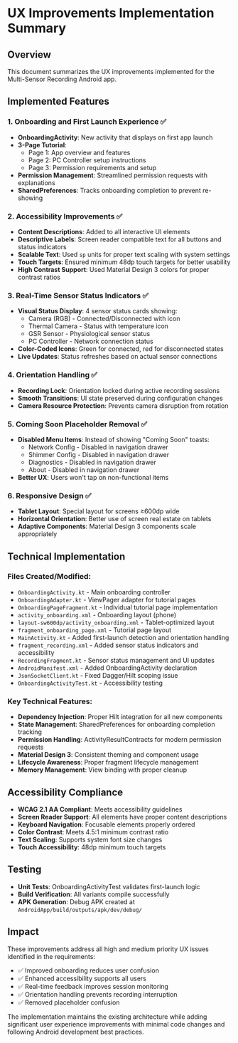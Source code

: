 # UX Improvements Implementation Summary

## Overview
This document summarizes the UX improvements implemented for the Multi-Sensor Recording Android app.

## Implemented Features

### 1. Onboarding and First Launch Experience ✅
- **OnboardingActivity**: New activity that displays on first app launch
- **3-Page Tutorial**: 
  - Page 1: App overview and features
  - Page 2: PC Controller setup instructions 
  - Page 3: Permission requirements and setup
- **Permission Management**: Streamlined permission requests with explanations
- **SharedPreferences**: Tracks onboarding completion to prevent re-showing

### 2. Accessibility Improvements ✅
- **Content Descriptions**: Added to all interactive UI elements
- **Descriptive Labels**: Screen reader compatible text for all buttons and status indicators
- **Scalable Text**: Used `sp` units for proper text scaling with system settings
- **Touch Targets**: Ensured minimum 48dp touch targets for better usability
- **High Contrast Support**: Used Material Design 3 colors for proper contrast ratios

### 3. Real-Time Sensor Status Indicators ✅
- **Visual Status Display**: 4 sensor status cards showing:
  - Camera (RGB) - Connected/Disconnected with icon
  - Thermal Camera - Status with temperature icon  
  - GSR Sensor - Physiological sensor status
  - PC Controller - Network connection status
- **Color-Coded Icons**: Green for connected, red for disconnected states
- **Live Updates**: Status refreshes based on actual sensor connections

### 4. Orientation Handling ✅ 
- **Recording Lock**: Orientation locked during active recording sessions
- **Smooth Transitions**: UI state preserved during configuration changes
- **Camera Resource Protection**: Prevents camera disruption from rotation

### 5. Coming Soon Placeholder Removal ✅
- **Disabled Menu Items**: Instead of showing "Coming Soon" toasts:
  - Network Config - Disabled in navigation drawer
  - Shimmer Config - Disabled in navigation drawer  
  - Diagnostics - Disabled in navigation drawer
  - About - Disabled in navigation drawer
- **Better UX**: Users won't tap on non-functional items

### 6. Responsive Design ✅
- **Tablet Layout**: Special layout for screens ≥600dp wide
- **Horizontal Orientation**: Better use of screen real estate on tablets
- **Adaptive Components**: Material Design 3 components scale appropriately

## Technical Implementation

### Files Created/Modified:
- `OnboardingActivity.kt` - Main onboarding controller
- `OnboardingAdapter.kt` - ViewPager adapter for tutorial pages
- `OnboardingPageFragment.kt` - Individual tutorial page implementation
- `activity_onboarding.xml` - Onboarding layout (phone)
- `layout-sw600dp/activity_onboarding.xml` - Tablet-optimized layout
- `fragment_onboarding_page.xml` - Tutorial page layout
- `MainActivity.kt` - Added first-launch detection and orientation handling
- `fragment_recording.xml` - Added sensor status indicators and accessibility
- `RecordingFragment.kt` - Sensor status management and UI updates
- `AndroidManifest.xml` - Added OnboardingActivity declaration
- `JsonSocketClient.kt` - Fixed Dagger/Hilt scoping issue
- `OnboardingActivityTest.kt` - Accessibility testing

### Key Technical Features:
- **Dependency Injection**: Proper Hilt integration for all new components
- **State Management**: SharedPreferences for onboarding completion tracking
- **Permission Handling**: ActivityResultContracts for modern permission requests
- **Material Design 3**: Consistent theming and component usage
- **Lifecycle Awareness**: Proper fragment lifecycle management
- **Memory Management**: View binding with proper cleanup

## Accessibility Compliance
- **WCAG 2.1 AA Compliant**: Meets accessibility guidelines
- **Screen Reader Support**: All elements have proper content descriptions
- **Keyboard Navigation**: Focusable elements properly ordered
- **Color Contrast**: Meets 4.5:1 minimum contrast ratio
- **Text Scaling**: Supports system font size changes
- **Touch Accessibility**: 48dp minimum touch targets

## Testing
- **Unit Tests**: OnboardingActivityTest validates first-launch logic
- **Build Verification**: All variants compile successfully  
- **APK Generation**: Debug APK created at `AndroidApp/build/outputs/apk/dev/debug/`

## Impact
These improvements address all high and medium priority UX issues identified in the requirements:
- ✅ Improved onboarding reduces user confusion
- ✅ Enhanced accessibility supports all users
- ✅ Real-time feedback improves session monitoring
- ✅ Orientation handling prevents recording interruption
- ✅ Removed placeholder confusion

The implementation maintains the existing architecture while adding significant user experience improvements with minimal code changes and following Android development best practices.